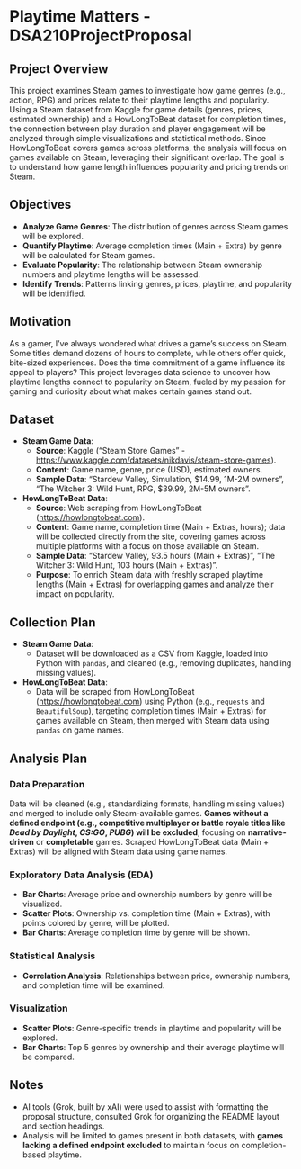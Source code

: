 # Playtime Matters -DSA210ProjectProposal

## Project Overview
This project examines Steam games to investigate how game genres (e.g., action, RPG) and prices relate to their playtime lengths and popularity. Using a Steam dataset from Kaggle for game details (genres, prices, estimated ownership) and a HowLongToBeat dataset for completion times, the connection between play duration and player engagement will be analyzed through simple visualizations and statistical methods. Since HowLongToBeat covers games across platforms, the analysis will focus on games available on Steam, leveraging their significant overlap. The goal is to understand how game length influences popularity and pricing trends on Steam.

## Objectives
- **Analyze Game Genres**: The distribution of genres across Steam games will be explored.
- **Quantify Playtime**: Average completion times (Main + Extra) by genre will be calculated for Steam games.
- **Evaluate Popularity**: The relationship between Steam ownership numbers and playtime lengths will be assessed.
- **Identify Trends**: Patterns linking genres, prices, playtime, and popularity will be identified.

## **Motivation**
As a gamer, I’ve always wondered what drives a game’s success on Steam. Some titles demand dozens of hours to complete, while others offer quick, bite-sized experiences. Does the time commitment of a game influence its appeal to players? This project leverages data science to uncover how playtime lengths connect to popularity on Steam, fueled by my passion for gaming and curiosity about what makes certain games stand out.

## Dataset
- **Steam Game Data**:
  - **Source**: Kaggle (“Steam Store Games” - https://www.kaggle.com/datasets/nikdavis/steam-store-games).
  - **Content**: Game name, genre, price (USD), estimated owners.
  - **Sample Data**: “Stardew Valley, Simulation, $14.99, 1M-2M owners”, “The Witcher 3: Wild Hunt, RPG, $39.99, 2M-5M owners”.
- **HowLongToBeat Data**:
  - **Source**: Web scraping from HowLongToBeat (https://howlongtobeat.com).
  - **Content**: Game name, completion time (Main + Extras, hours); data will be collected directly from the site, covering games across multiple platforms with a focus on those available on Steam.
  - **Sample Data**: “Stardew Valley, 93.5 hours (Main + Extras)”, “The Witcher 3: Wild Hunt, 103 hours (Main + Extras)”.
  - **Purpose**: To enrich Steam data with freshly scraped playtime lengths (Main + Extras) for overlapping games and analyze their impact on popularity.
      
## Collection Plan
- **Steam Game Data**:
  - Dataset will be downloaded as a CSV from Kaggle, loaded into Python with `pandas`, and cleaned (e.g., removing duplicates, handling missing values).
- **HowLongToBeat Data**:
  - Data will be scraped from HowLongToBeat (https://howlongtobeat.com) using Python (e.g., `requests` and `BeautifulSoup`), targeting completion times (Main + Extras) for games available on Steam, then merged with Steam data using `pandas` on game names.
    
## **Analysis Plan**

### **Data Preparation**
Data will be cleaned (e.g., standardizing formats, handling missing values) and merged to include only Steam-available games. **Games without a defined endpoint (e.g., competitive multiplayer or battle royale titles like *Dead by Daylight*, *CS:GO*, *PUBG*) will be excluded**, focusing on **narrative-driven** or **completable** games. Scraped HowLongToBeat data (Main + Extras) will be aligned with Steam data using game names.

### **Exploratory Data Analysis (EDA)**
- **Bar Charts**: Average price and ownership numbers by genre will be visualized.
- **Scatter Plots**: Ownership vs. completion time (Main + Extras), with points colored by genre, will be plotted.
- **Bar Charts**: Average completion time by genre will be shown.

### **Statistical Analysis**
- **Correlation Analysis**: Relationships between price, ownership numbers, and completion time will be examined.

### **Visualization**
- **Scatter Plots**: Genre-specific trends in playtime and popularity will be explored.
- **Bar Charts**: Top 5 genres by ownership and their average playtime will be compared.

## **Notes**
- AI tools (Grok, built by xAI) were used to assist with formatting the proposal structure, consulted Grok for organizing the README layout and section headings.
- Analysis will be limited to games present in both datasets, with **games lacking a defined endpoint excluded** to maintain focus on completion-based playtime.
